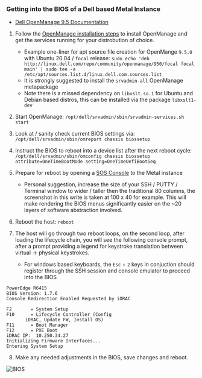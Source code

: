 ### Getting into the BIOS of a Dell based Metal Instance ###

* [Dell OpenManage 9.5 Documentation](https://www.dell.com/support/home/en-us/product-support/product/openmanage-server-administrator-v9.5/docs)

1. Follow the [OpenManage installation steps](http://linux.dell.com/repo/community/openmanage/) to install OpenManage and get the services running for your distrobution of choice. 
    * Example one-liner for apt source file creation for OpenMange `9.5.0` with Ubuntu 20.04 / `focal` release: `sudo echo 'deb http://linux.dell.com/repo/community/openmanage/950/focal focal main' | sudo tee -a /etc/apt/sources.list.d/linux.dell.com.sources.list`
    * It is strongly suggested to install the `srvadmin-all` OpenManage metapackage
    * Note there is a missed dependency on `libxslt.so.1` for Ubuntu and Debian based distros, this can be installed via the package `libxslt1-dev`

2. Start OpenManage: `/opt/dell/srvadmin/sbin/srvadmin-services.sh start`

3. Look at / sanity check current BIOS settings via: ```/opt/dell/srvadmin/sbin/omreport chassis biossetup```

4. Instruct the BIOS to reboot into a device list after the next reboot cycle: ```/opt/dell/srvadmin/sbin/omconfig chassis biossetup attribute=OneTimeBootMode setting=OneTimeUefiBootSeq```

5. Prepare for reboot by opening a [SOS Console](https://metal.equinix.com/developers/docs/resilience-recovery/serial-over-ssh/) to the Metal instance
    * Personal suggestion, increase the size of your SSH / PUTTY / Terminal window to wider / taller then the traditional 80 columns, the screenshot in this write is taken at 100 x 40 for example. This will make rendering the BIOS menus significantly easier on the ~20 layers of software abstraction involved.


6. Reboot the host: ```reboot```

7. The host will go through two reboot loops, on the second loop, after loading the lifecycle chain, you will see the following console prompt, after a prompt providing a legend for keystroke translation between virtual -> physical keystrokes. 
    * For windows based keyboards, the `Esc` + `2` keys in conjuction should register through the SSH session and console emulator to proceed into the BIOS

```Initializing PCIe, USB, and Video... Done
PowerEdge R6415
BIOS Version: 1.7.6
Console Redirection Enabled Requested by iDRAC

F2       = System Setup
F10      = Lifecycle Controller (Config
       iDRAC, Update FW, Install OS)
F11      = Boot Manager
F12      = PXE Boot
iDRAC IP:  10.250.34.27
Initializing Firmware Interfaces...
Entering System Setup
```

8. Make any needed adjustments in the BIOS, save changes and reboot.

![BIOS](https://s3.wasabisys.com/metalstaticassets/dell_bios.PNG)
